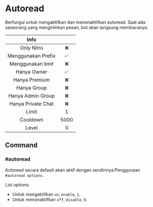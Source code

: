# Autoread

Berfungsi untuk mengaktifkan dan menonaktifkan autoread. Saat ada seseorang yang mengirimkan pesan, bot akan langsung membacanya.

|                       Info                        |      |
| :-----------------------------------------------: | :--: |
| <div class="label license nitro">Only Nitro</div> |  ❌  |
|                Menggunakan Prefix                 |  ✅  |
|                 Menggunakan limit                 |  ❌  |
|                    Hanya Owner                    |  ✅  |
|                   Hanya Premium                   |  ❌  |
|                    Hanya Group                    |  ❌  |
|                 Hanya Admin Group                 |  ❌  |
|                Hanya Private Chat                 |  ❌  |
|                       Limit                       |  1   |
|                     Cooldown                      | 5000 |
|                       Level                       |  0   |

## Command

### #autoread

Autoread secara default akan aktif dengan sendirinya.Penggunaan `#autoread options`.

List options:

- Untuk mengaktifkan `on`, `enable`, `1`.
- Untuk menonaktifkan `off`, `disable`, `0`.
